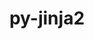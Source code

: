 ---
title: "py-jinja2"
layout: cache
categories: [package, develop-2024-03-17]
meta: {"versions": ["3.1.2"], "compilers": ["apple-clang@=15.0.0", "gcc@=11.1.0", "gcc@=11.4.0", "gcc@=7.3.1", "gcc@=9.4.0", "oneapi@=2024.0.0"], "oss": ["amzn2", "ubuntu20.04", "ubuntu22.04", "ventura"], "platforms": ["darwin", "linux"], "targets": ["aarch64", "neoverse_n1", "neoverse_v1", "neoverse_v2", "ppc64le", "x86_64_v3"], "stacks": ["aws-isc", "aws-isc-aarch64", "data-vis-sdk", "e4s", "e4s-neoverse-v2", "e4s-neoverse_v1", "e4s-oneapi", "e4s-power", "ml-darwin-aarch64-mps", "ml-linux-x86_64-cpu", "ml-linux-x86_64-cuda", "ml-linux-x86_64-rocm", "root"], "num_specs": 18, "num_specs_by_stack": {"ml-darwin-aarch64-mps": 1, "root": 18, "aws-isc-aarch64": 2, "aws-isc": 1, "e4s-power": 2, "data-vis-sdk": 2, "e4s-neoverse_v1": 2, "e4s-neoverse-v2": 2, "e4s": 3, "ml-linux-x86_64-cuda": 1, "ml-linux-x86_64-rocm": 1, "ml-linux-x86_64-cpu": 1, "e4s-oneapi": 2}}
spec_details: [{"hash": "tjkeugvc2575rjdxadccwva5dol4mk74", "compiler": "apple-clang@=15.0.0", "versions": ["3.1.2"], "os": "ventura", "platform": "darwin", "target": "aarch64", "variants": ["build_system=python_pip", "~i18n"], "stacks": ["ml-darwin-aarch64-mps", "root"], "size": "-", "tarball": "https://binaries.spack.io/releases/develop-2024-03-17/build_cache/darwin-ventura-aarch64/apple-clang-15.0.0/py-jinja2-3.1.2/darwin-ventura-aarch64-apple-clang-15.0.0-py-jinja2-3.1.2-tjkeugvc2575rjdxadccwva5dol4mk74.spack"}, {"hash": "c3ot2a5ka2rf4v6wytbjpxm46aaxrone", "compiler": "gcc@=7.3.1", "versions": ["3.1.2"], "os": "amzn2", "platform": "linux", "target": "aarch64", "variants": ["build_system=python_pip", "~i18n"], "stacks": ["aws-isc-aarch64", "root"], "size": "-", "tarball": "https://binaries.spack.io/releases/develop-2024-03-17/build_cache/linux-amzn2-aarch64/gcc-7.3.1/py-jinja2-3.1.2/linux-amzn2-aarch64-gcc-7.3.1-py-jinja2-3.1.2-c3ot2a5ka2rf4v6wytbjpxm46aaxrone.spack"}, {"hash": "qffafbpr5qbaqeg23rda3z4bjo3mynh3", "compiler": "gcc@=7.3.1", "versions": ["3.1.2"], "os": "amzn2", "platform": "linux", "target": "neoverse_n1", "variants": ["build_system=python_pip", "~i18n"], "stacks": ["aws-isc-aarch64", "root"], "size": "-", "tarball": "https://binaries.spack.io/releases/develop-2024-03-17/build_cache/linux-amzn2-neoverse_n1/gcc-7.3.1/py-jinja2-3.1.2/linux-amzn2-neoverse_n1-gcc-7.3.1-py-jinja2-3.1.2-qffafbpr5qbaqeg23rda3z4bjo3mynh3.spack"}, {"hash": "jmb3knq3pwujrgm7u5r5vfmrdvhdklkf", "compiler": "gcc@=7.3.1", "versions": ["3.1.2"], "os": "amzn2", "platform": "linux", "target": "x86_64_v3", "variants": ["build_system=python_pip", "~i18n"], "stacks": ["aws-isc", "root"], "size": "-", "tarball": "https://binaries.spack.io/releases/develop-2024-03-17/build_cache/linux-amzn2-x86_64_v3/gcc-7.3.1/py-jinja2-3.1.2/linux-amzn2-x86_64_v3-gcc-7.3.1-py-jinja2-3.1.2-jmb3knq3pwujrgm7u5r5vfmrdvhdklkf.spack"}, {"hash": "4olxrc7xkcp22l5ytmeiz3ytzcpe33j3", "compiler": "gcc@=9.4.0", "versions": ["3.1.2"], "os": "ubuntu20.04", "platform": "linux", "target": "ppc64le", "variants": ["build_system=python_pip", "~i18n"], "stacks": ["e4s-power", "root"], "size": "-", "tarball": "https://binaries.spack.io/releases/develop-2024-03-17/build_cache/linux-ubuntu20.04-ppc64le/gcc-9.4.0/py-jinja2-3.1.2/linux-ubuntu20.04-ppc64le-gcc-9.4.0-py-jinja2-3.1.2-4olxrc7xkcp22l5ytmeiz3ytzcpe33j3.spack"}, {"hash": "s7lt7qvvvy4dfyl6ukxa2qnmy2tjypbw", "compiler": "gcc@=9.4.0", "versions": ["3.1.2"], "os": "ubuntu20.04", "platform": "linux", "target": "ppc64le", "variants": ["build_system=python_pip", "~i18n"], "stacks": ["e4s-power", "root"], "size": "-", "tarball": "https://binaries.spack.io/releases/develop-2024-03-17/build_cache/linux-ubuntu20.04-ppc64le/gcc-9.4.0/py-jinja2-3.1.2/linux-ubuntu20.04-ppc64le-gcc-9.4.0-py-jinja2-3.1.2-s7lt7qvvvy4dfyl6ukxa2qnmy2tjypbw.spack"}, {"hash": "j4yemoo2hwz3fdv2ielknpxnbhsd44gp", "compiler": "gcc@=11.1.0", "versions": ["3.1.2"], "os": "ubuntu20.04", "platform": "linux", "target": "x86_64_v3", "variants": ["build_system=python_pip", "~i18n"], "stacks": ["data-vis-sdk", "root"], "size": "-", "tarball": "https://binaries.spack.io/releases/develop-2024-03-17/build_cache/linux-ubuntu20.04-x86_64_v3/gcc-11.1.0/py-jinja2-3.1.2/linux-ubuntu20.04-x86_64_v3-gcc-11.1.0-py-jinja2-3.1.2-j4yemoo2hwz3fdv2ielknpxnbhsd44gp.spack"}, {"hash": "3l7tcwk473dhw5ckjsdnp7f7p2dxx4ix", "compiler": "gcc@=11.1.0", "versions": ["3.1.2"], "os": "ubuntu20.04", "platform": "linux", "target": "x86_64_v3", "variants": ["build_system=python_pip", "~i18n"], "stacks": ["data-vis-sdk", "root"], "size": "-", "tarball": "https://binaries.spack.io/releases/develop-2024-03-17/build_cache/linux-ubuntu20.04-x86_64_v3/gcc-11.1.0/py-jinja2-3.1.2/linux-ubuntu20.04-x86_64_v3-gcc-11.1.0-py-jinja2-3.1.2-3l7tcwk473dhw5ckjsdnp7f7p2dxx4ix.spack"}, {"hash": "ek43ayvlxgnwemlm6e6c3vkemjrihaoh", "compiler": "gcc@=11.4.0", "versions": ["3.1.2"], "os": "ubuntu22.04", "platform": "linux", "target": "neoverse_v1", "variants": ["build_system=python_pip", "~i18n"], "stacks": ["e4s-neoverse_v1", "root"], "size": "-", "tarball": "https://binaries.spack.io/releases/develop-2024-03-17/build_cache/linux-ubuntu22.04-neoverse_v1/gcc-11.4.0/py-jinja2-3.1.2/linux-ubuntu22.04-neoverse_v1-gcc-11.4.0-py-jinja2-3.1.2-ek43ayvlxgnwemlm6e6c3vkemjrihaoh.spack"}, {"hash": "nxg5bvzhz3qwindjdkct4mi7odi6cknf", "compiler": "gcc@=11.4.0", "versions": ["3.1.2"], "os": "ubuntu22.04", "platform": "linux", "target": "neoverse_v1", "variants": ["build_system=python_pip", "~i18n"], "stacks": ["e4s-neoverse_v1", "root"], "size": "-", "tarball": "https://binaries.spack.io/releases/develop-2024-03-17/build_cache/linux-ubuntu22.04-neoverse_v1/gcc-11.4.0/py-jinja2-3.1.2/linux-ubuntu22.04-neoverse_v1-gcc-11.4.0-py-jinja2-3.1.2-nxg5bvzhz3qwindjdkct4mi7odi6cknf.spack"}, {"hash": "7aaw33dxacp2wpqv3acf33tozpl7w2fl", "compiler": "gcc@=11.4.0", "versions": ["3.1.2"], "os": "ubuntu22.04", "platform": "linux", "target": "neoverse_v2", "variants": ["build_system=python_pip", "~i18n"], "stacks": ["e4s-neoverse-v2", "root"], "size": "-", "tarball": "https://binaries.spack.io/releases/develop-2024-03-17/build_cache/linux-ubuntu22.04-neoverse_v2/gcc-11.4.0/py-jinja2-3.1.2/linux-ubuntu22.04-neoverse_v2-gcc-11.4.0-py-jinja2-3.1.2-7aaw33dxacp2wpqv3acf33tozpl7w2fl.spack"}, {"hash": "aam2bmmqyy4khsu3ayjujckl3gh5y6u6", "compiler": "gcc@=11.4.0", "versions": ["3.1.2"], "os": "ubuntu22.04", "platform": "linux", "target": "neoverse_v2", "variants": ["build_system=python_pip", "~i18n"], "stacks": ["e4s-neoverse-v2", "root"], "size": "-", "tarball": "https://binaries.spack.io/releases/develop-2024-03-17/build_cache/linux-ubuntu22.04-neoverse_v2/gcc-11.4.0/py-jinja2-3.1.2/linux-ubuntu22.04-neoverse_v2-gcc-11.4.0-py-jinja2-3.1.2-aam2bmmqyy4khsu3ayjujckl3gh5y6u6.spack"}, {"hash": "u6y47iilbj3p6wsk7rczw37rbete7wu6", "compiler": "gcc@=11.4.0", "versions": ["3.1.2"], "os": "ubuntu22.04", "platform": "linux", "target": "x86_64_v3", "variants": ["build_system=python_pip", "~i18n"], "stacks": ["root", "e4s"], "size": "-", "tarball": "https://binaries.spack.io/releases/develop-2024-03-17/build_cache/linux-ubuntu22.04-x86_64_v3/gcc-11.4.0/py-jinja2-3.1.2/linux-ubuntu22.04-x86_64_v3-gcc-11.4.0-py-jinja2-3.1.2-u6y47iilbj3p6wsk7rczw37rbete7wu6.spack"}, {"hash": "xetrevzpzlpyt7aowbmovbglhxuza3gg", "compiler": "gcc@=11.4.0", "versions": ["3.1.2"], "os": "ubuntu22.04", "platform": "linux", "target": "x86_64_v3", "variants": ["build_system=python_pip", "~i18n"], "stacks": ["root", "e4s"], "size": "-", "tarball": "https://binaries.spack.io/releases/develop-2024-03-17/build_cache/linux-ubuntu22.04-x86_64_v3/gcc-11.4.0/py-jinja2-3.1.2/linux-ubuntu22.04-x86_64_v3-gcc-11.4.0-py-jinja2-3.1.2-xetrevzpzlpyt7aowbmovbglhxuza3gg.spack"}, {"hash": "bayj6xvw4psvqztx42qhiiguhgxn5caf", "compiler": "gcc@=11.4.0", "versions": ["3.1.2"], "os": "ubuntu22.04", "platform": "linux", "target": "x86_64_v3", "variants": ["build_system=python_pip", "~i18n"], "stacks": ["ml-linux-x86_64-cuda", "ml-linux-x86_64-rocm", "ml-linux-x86_64-cpu", "root"], "size": "-", "tarball": "https://binaries.spack.io/releases/develop-2024-03-17/build_cache/linux-ubuntu22.04-x86_64_v3/gcc-11.4.0/py-jinja2-3.1.2/linux-ubuntu22.04-x86_64_v3-gcc-11.4.0-py-jinja2-3.1.2-bayj6xvw4psvqztx42qhiiguhgxn5caf.spack"}, {"hash": "qzcqjqltqmr3tb4come35pbj6njqggwq", "compiler": "gcc@=11.4.0", "versions": ["3.1.2"], "os": "ubuntu22.04", "platform": "linux", "target": "x86_64_v3", "variants": ["build_system=python_pip", "~i18n"], "stacks": ["root", "e4s"], "size": "-", "tarball": "https://binaries.spack.io/releases/develop-2024-03-17/build_cache/linux-ubuntu22.04-x86_64_v3/gcc-11.4.0/py-jinja2-3.1.2/linux-ubuntu22.04-x86_64_v3-gcc-11.4.0-py-jinja2-3.1.2-qzcqjqltqmr3tb4come35pbj6njqggwq.spack"}, {"hash": "h6shhl262kjov4tleieue2bxs5cvqhcy", "compiler": "oneapi@=2024.0.0", "versions": ["3.1.2"], "os": "ubuntu22.04", "platform": "linux", "target": "x86_64_v3", "variants": ["build_system=python_pip", "~i18n"], "stacks": ["e4s-oneapi", "root"], "size": "-", "tarball": "https://binaries.spack.io/releases/develop-2024-03-17/build_cache/linux-ubuntu22.04-x86_64_v3/oneapi-2024.0.0/py-jinja2-3.1.2/linux-ubuntu22.04-x86_64_v3-oneapi-2024.0.0-py-jinja2-3.1.2-h6shhl262kjov4tleieue2bxs5cvqhcy.spack"}, {"hash": "loyej2abmoopccoagxvpg5ebxqnax6nt", "compiler": "oneapi@=2024.0.0", "versions": ["3.1.2"], "os": "ubuntu22.04", "platform": "linux", "target": "x86_64_v3", "variants": ["build_system=python_pip", "~i18n"], "stacks": ["e4s-oneapi", "root"], "size": "-", "tarball": "https://binaries.spack.io/releases/develop-2024-03-17/build_cache/linux-ubuntu22.04-x86_64_v3/oneapi-2024.0.0/py-jinja2-3.1.2/linux-ubuntu22.04-x86_64_v3-oneapi-2024.0.0-py-jinja2-3.1.2-loyej2abmoopccoagxvpg5ebxqnax6nt.spack"}]
---